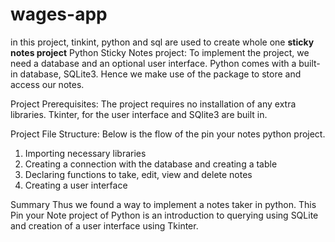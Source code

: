 # wages-app
in this project, tinkint, python and sql are used to create whole one
<b>  sticky notes project</b>
Python Sticky Notes project:
To implement the project, we need a database and an optional user interface. Python comes with a built-in database, SQLite3. Hence we make use of the package to store and access our notes.

Project Prerequisites:
The project requires no installation of any extra libraries. Tkinter, for the user interface and SQlite3 are built in.



Project File Structure:
Below is the flow of the pin your notes python project.

1. Importing necessary libraries
2. Creating a connection with the database and creating a table
3. Declaring functions to take, edit, view and delete notes
4. Creating a user interface


Summary
Thus we found a way to implement a notes taker in python. This Pin your Note project of Python is an introduction to querying using SQLite and creation of a user interface using Tkinter.




